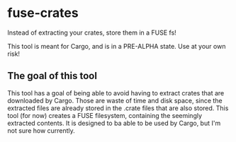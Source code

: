 # fuse-crates

Instead of extracting your crates, store them in a FUSE fs!

This tool is meant for Cargo, and is in a PRE-ALPHA state. Use at your own risk!

## The goal of this tool

This tool has a goal of being able to avoid having to extract crates that are downloaded by Cargo. Those are waste of time and disk space, since the extracted files are already stored in the .crate files that are also stored.
This tool (for now) creates a FUSE filesystem, containing the seemingly extracted contents. It is designed to ba able to be used by Cargo, but I'm not sure how currently.
